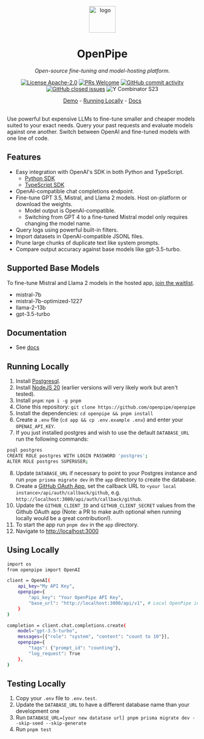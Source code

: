  <p align="center">
  <a href="https://openpipe.ai">
    <img height="70" src="https://github.com/openpipe/openpipe/assets/41524992/70af25fb-1f90-42d9-8a20-3606e3b5aaba" alt="logo">
  </a>
</p>
<h1 align="center">
  OpenPipe
</h1>

<p align="center">
  <i>Open-source fine-tuning and model-hosting platform.</i>
</p>

<p align="center">
  <a href="/LICENSE"><img alt="License Apache-2.0" src="https://img.shields.io/github/license/openpipe/openpipe?style=flat-square"></a>
  <a href='http://makeapullrequest.com'><img alt='PRs Welcome' src='https://img.shields.io/badge/PRs-welcome-brightgreen.svg?style=flat-square'/></a>
  <a href="https://github.com/openpipe/openpipe/graphs/commit-activity"><img alt="GitHub commit activity" src="https://img.shields.io/github/commit-activity/m/openpipe/openpipe?style=flat-square"/></a>
  <a href="https://github.com/openpipe/openpipe/issues"><img alt="GitHub closed issues" src="https://img.shields.io/github/issues-closed/openpipe/openpipe?style=flat-square"/></a>
 <img src="https://img.shields.io/badge/Y%20Combinator-S23-orange?style=flat-square" alt="Y Combinator S23">
</p>

<p align="center">
  <a href="https://app.openpipe.ai/p/BRZFEx50Pf/request-logs">Demo</a> - <a href="#running-locally">Running Locally</a> - <a href="https://docs.openpipe.ai">Docs</a>
</p>

<br>
Use powerful but expensive LLMs to fine-tune smaller and cheaper models suited to your exact needs. Query your past requests and evaluate models against one another. Switch between OpenAI and fine-tuned models with one line of code.
<br>


## Features

- Easy integration with OpenAI's SDK in both Python and TypeScript.
  - [Python SDK](https://pypi.org/project/openpipe/)
  - [TypeScript SDK](https://www.npmjs.com/package/openpipe)
- OpenAI-compatible chat completions endpoint.
- Fine-tune GPT 3.5, Mistral, and Llama 2 models. Host on-platform or download the weights.
  - Model output is OpenAI-compatible.
  - Switching from GPT 4 to a fine-tuned Mistral model only requires changing the model name.
- Query logs using powerful built-in filters.
- Import datasets in OpenAI-compatible JSONL files.
- Prune large chunks of duplicate text like system prompts.
- Compare output accuracy against base models like gpt-3.5-turbo.

## Supported Base Models

To fine-tune Mistral and Llama 2 models in the hosted app, [join the waitlist](https://ax3nafkw0jp.typeform.com/to/ZNpYqvAc).

- mistral-7b
- mistral-7b-optimized-1227
- llama-2-13b
- gpt-3.5-turbo

## Documentation

- See [docs](https://docs.openpipe.ai/introduction)

## Running Locally

1. Install [Postgresql](https://www.postgresql.org/download/).
2. Install [NodeJS 20](https://nodejs.org/en/download/current) (earlier versions will very likely work but aren't tested).
3. Install `pnpm`: `npm i -g pnpm`
4. Clone this repository: `git clone https://github.com/openpipe/openpipe`
5. Install the dependencies: `cd openpipe && pnpm install`
6. Create a `.env` file (`cd app && cp .env.example .env`) and enter your `OPENAI_API_KEY`.
7. If you just installed postgres and wish to use the default `DATABASE_URL` run the following commands: 
```sh
psql postgres
CREATE ROLE postgres WITH LOGIN PASSWORD 'postgres';
ALTER ROLE postgres SUPERUSER;
```
8. Update `DATABASE_URL` if necessary to point to your Postgres instance and run `pnpm prisma migrate dev` in the `app` directory to create the database.
9. Create a [GitHub OAuth App](https://docs.github.com/en/apps/oauth-apps/building-oauth-apps/creating-an-oauth-app), set the callback URL to `<your local instance>/api/auth/callback/github`, e.g. `http://localhost:3000/api/auth/callback/github`.
10. Update the `GITHUB_CLIENT_ID` and `GITHUB_CLIENT_SECRET` values from the Github OAuth app (Note: a PR to make auth optional when running locally would be a great contribution!).
11. To start the app run `pnpm dev` in the `app` directory.
12. Navigate to [http://localhost:3000](http://localhost:3000)

## Using Locally
```sh
import os
from openpipe import OpenAI

client = OpenAI(
    api_key="My API Key",
    openpipe={
        "api_key": "Your OpenPipe API Key",
        "base_url": "http://localhost:3000/api/v1", # Local OpenPipe instance
    }
)

completion = client.chat.completions.create(
    model="gpt-3.5-turbo",
    messages=[{"role": "system", "content": "count to 10"}], 
    openpipe={
        "tags": {"prompt_id": "counting"}, 
        "log_request": True
    },
)
```

## Testing Locally

1. Copy your `.env` file to `.env.test`.
2. Update the `DATABASE_URL` to have a different database name than your development one
3. Run `DATABASE_URL=[your new datatase url] pnpm prisma migrate dev --skip-seed --skip-generate`
4. Run `pnpm test`
